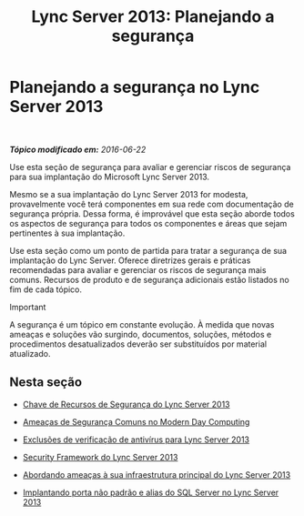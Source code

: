 ﻿---
title: 'Lync Server 2013: Planejando a segurança'
TOCTitle: Planejando a segurança
ms:assetid: 17eeba87-cafa-4e9b-852d-c017a7d10d59
ms:mtpsurl: https://technet.microsoft.com/pt-br/library/Dn342827(v=OCS.15)
ms:contentKeyID: 56270374
ms.date: 06/22/2016
mtps_version: v=OCS.15
ms.translationtype: HT
---

# Planejando a segurança no Lync Server 2013

 

_**Tópico modificado em:** 2016-06-22_

Use esta seção de segurança para avaliar e gerenciar riscos de segurança para sua implantação do Microsoft Lync Server 2013.

Mesmo se a sua implantação do Lync Server 2013 for modesta, provavelmente você terá componentes em sua rede com documentação de segurança própria. Dessa forma, é improvável que esta seção aborde todos os aspectos de segurança para todos os componentes e áreas que sejam pertinentes à sua implantação.

Use esta seção como um ponto de partida para tratar a segurança de sua implantação do Lync Server. Oferece diretrizes gerais e práticas recomendadas para avaliar e gerenciar os riscos de segurança mais comuns. Recursos de produto e de segurança adicionais estão listados no fim de cada tópico.

> [!IMPORTANT]  
> A segurança é um tópico em constante evolução. À medida que novas ameaças e soluções vão surgindo, documentos, soluções, métodos e procedimentos desatualizados deverão ser substituídos por material atualizado.

## Nesta seção

  - [Chave de Recursos de Segurança do Lync Server 2013](lync-server-2013-key-security-features.md)

  - [Ameaças de Segurança Comuns no Modern Day Computing](lync-server-2013-common-security-threats-in-modern-day-computing.md)

  - [Exclusões de verificação de antivírus para Lync Server 2013](lync-server-2013-antivirus-scanning-exclusions.md)

  - [Security Framework do Lync Server 2013](lync-server-2013-security-framework-for-lync-server.md)

  - [Abordando ameaças à sua infraestrutura principal do Lync Server 2013](lync-server-2013-addressing-threats-to-your-core-infrastructure.md)

  - [Implantando porta não padrão e alias do SQL Server no Lync Server 2013](deploying-a-sql-server-nonstandard-port-and-alias-in-lync-server-2013.md)

